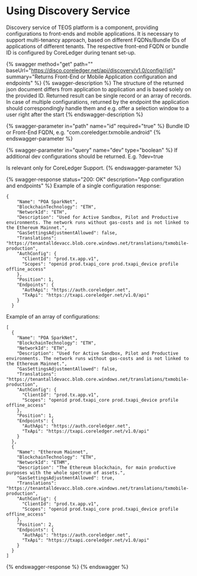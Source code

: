 # Using Discovery Service

Discovery service of TEOS platform is a component, providing configurations to front-ends and mobile applications. It is necessary to support multi-tenancy approach, based on different FQDNs/Bundle IDs of applications of different tenants. The respective front-end FQDN or bundle ID is configured by CoreLedger during tenant set-up.

{% swagger method="get" path="" baseUrl="https://disco.coreledger.net/api/discovery/v1.0/config/{id}" summary="Returns Front-End or Mobile Application configuration and endpoints" %}
{% swagger-description %}
The structure of the returned json document differs from application to application and is based solely on the provided ID. Returned result can be single record or an array of records. In case of multiple configurations, returned by the endpoint the application should correspondingly handle them and e.g. offer a selection window to a user right after the start
{% endswagger-description %}

{% swagger-parameter in="path" name="id" required="true" %}
Bundle ID or Front-End FQDN, e.g. "com.coreledger.txmobile.android"
{% endswagger-parameter %}

{% swagger-parameter in="query" name="dev" type="boolean" %}
If additional dev configurations should be returned. E.g. ?dev=true

Is relevant only for CoreLedger Support.
{% endswagger-parameter %}

{% swagger-response status="200: OK" description="App configuration and endpoints" %}
Example of a single configuration response:

```
{
    "Name": "POA SparkNet",
    "BlockchainTechnology": "ETH",
    "NetworkId": "ETH",
    "Description": "Used for Active Sandbox, Pilot and Productive environments. The network runs without gas-costs and is not linked to the Ethereum Mainnet.",
    "GasSettingsAdjustmentAllowed": false,
    "Translations": "https://tenantalldevacc.blob.core.windows.net/translations/txmobile-production",
    "AuthConfig": {
      "ClientId": "prod.tx.app.v1",
      "Scopes": "openid prod.txapi_core prod.txapi_device profile offline_access"
    },
    "Position": 1,
    "Endpoints": {
      "AuthApi": "https://auth.coreledger.net",
      "TxApi": "https://txapi.coreledger.net/v1.0/api"
    }
  }
```

Example of an array of configurations:

```
[
  {
    "Name": "POA SparkNet",
    "BlockchainTechnology": "ETH",
    "NetworkId": "ETH",
    "Description": "Used for Active Sandbox, Pilot and Productive environments. The network runs without gas-costs and is not linked to the Ethereum Mainnet.",
    "GasSettingsAdjustmentAllowed": false,
    "Translations": "https://tenantalldevacc.blob.core.windows.net/translations/txmobile-production",
    "AuthConfig": {
      "ClientId": "prod.tx.app.v1",
      "Scopes": "openid prod.txapi_core prod.txapi_device profile offline_access"
    },
    "Position": 1,
    "Endpoints": {
      "AuthApi": "https://auth.coreledger.net",
      "TxApi": "https://txapi.coreledger.net/v1.0/api"
    }
  },
  {
    "Name": "Ethereum Mainnet",
    "BlockchainTechnology": "ETH",
    "NetworkId": "ETHM",
    "Description": "The Ethereum blockchain, for main productive purposes with the whole spectrum of assets.",
    "GasSettingsAdjustmentAllowed": true,
    "Translations": "https://tenantalldevacc.blob.core.windows.net/translations/txmobile-production",
    "AuthConfig": {
      "ClientId": "prod.tx.app.v1",
      "Scopes": "openid prod.txapi_core prod.txapi_device profile offline_access"
    },
    "Position": 2,
    "Endpoints": {
      "AuthApi": "https://auth.coreledger.net",
      "TxApi": "https://txapi.coreledger.net/v1.0/api"
    }
  }
]
```
{% endswagger-response %}
{% endswagger %}
